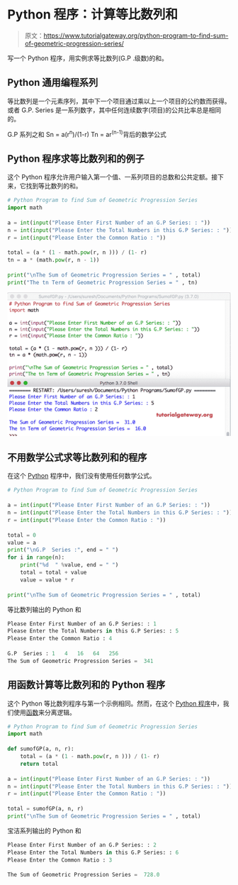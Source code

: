 # Python 程序：计算等比数列和

> 原文：<https://www.tutorialgateway.org/python-program-to-find-sum-of-geometric-progression-series/>

写一个 Python 程序，用实例求等比数列(G.P .级数)的和。

## Python 通用编程系列

等比数列是一个元素序列，其中下一个项目通过乘以上一个项目的公约数而获得。或者 G.P. Series 是一系列数字，其中任何连续数字(项目)的公共比率总是相同的。

G.P 系列之和
Sn = a(r<sup>n</sup>)/(1-r)
Tn = ar<sup>(n-1)</sup>背后的数学公式

## Python 程序求等比数列和的例子

这个 Python 程序允许用户输入第一个值、一系列项目的总数和公共定额。接下来，它找到等比数列的和。

```py
# Python Program to find Sum of Geometric Progression Series
import math

a = int(input("Please Enter First Number of an G.P Series: : "))
n = int(input("Please Enter the Total Numbers in this G.P Series: : "))
r = int(input("Please Enter the Common Ratio : "))

total = (a * (1 - math.pow(r, n ))) / (1- r)
tn = a * (math.pow(r, n - 1))

print("\nThe Sum of Geometric Progression Series = " , total)
print("The tn Term of Geometric Progression Series = " , tn)
```

![Python Program to find Sum of Geometric Progression Series 1](img/d051283a3a5fbd85a081ed9ba7212494.png)

## 不用数学公式求等比数列和的程序

在这个 [Python](https://www.tutorialgateway.org/python-tutorial/) 程序中，我们没有使用任何数学公式。

```py
# Python Program to find Sum of Geometric Progression Series

a = int(input("Please Enter First Number of an G.P Series: : "))
n = int(input("Please Enter the Total Numbers in this G.P Series: : "))
r = int(input("Please Enter the Common Ratio : "))

total = 0
value = a
print("\nG.P  Series :", end = " ")
for i in range(n):
    print("%d  " %value, end = " ")
    total = total + value
    value = value * r

print("\nThe Sum of Geometric Progression Series = " , total)
```

等比数列输出的 Python 和

```py
Please Enter First Number of an G.P Series: : 1
Please Enter the Total Numbers in this G.P Series: : 5
Please Enter the Common Ratio : 4

G.P  Series : 1   4   16   64   256   
The Sum of Geometric Progression Series =  341
```

## 用函数计算等比数列和的 Python 程序

这个 Python 等比数列程序与第一个示例相同。然而，在这个 [Python 程序](https://www.tutorialgateway.org/python-programming-examples/)中，我们使用[函数](https://www.tutorialgateway.org/functions-in-python/)来分离逻辑。

```py
# Python Program to find Sum of Geometric Progression Series
import math

def sumofGP(a, n, r):
    total = (a * (1 - math.pow(r, n ))) / (1- r)
    return total

a = int(input("Please Enter First Number of an G.P Series: : "))
n = int(input("Please Enter the Total Numbers in this G.P Series: : "))
r = int(input("Please Enter the Common Ratio : "))

total = sumofGP(a, n, r)
print("\nThe Sum of Geometric Progression Series = " , total)
```

宝洁系列输出的 Python 和

```py
Please Enter First Number of an G.P Series: : 2
Please Enter the Total Numbers in this G.P Series: : 6
Please Enter the Common Ratio : 3

The Sum of Geometric Progression Series =  728.0
```